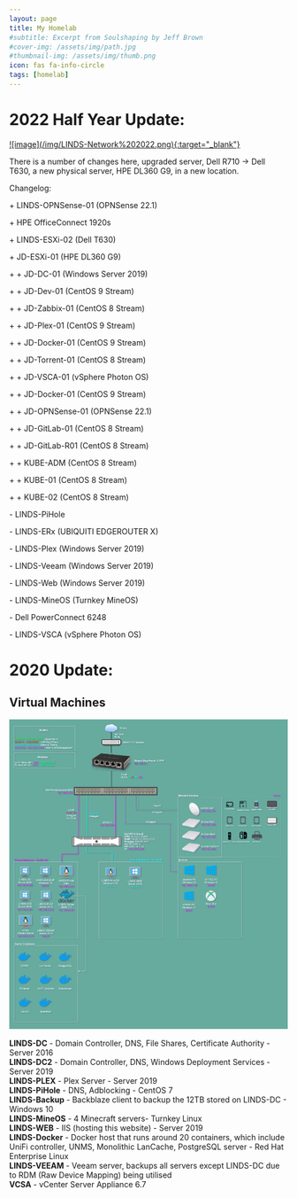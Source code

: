 ```yaml
---
layout: page
title: My Homelab
#subtitle: Excerpt from Soulshaping by Jeff Brown
#cover-img: /assets/img/path.jpg
#thumbnail-img: /assets/img/thumb.png
icon: fas fa-info-circle
tags: [homelab]
---
```


# 2022 Half Year Update:

<a target="_blank" href="/img/LINDS-Network%202022.png" onClick='test(this)'>
![image](/img/LINDS-Network%202022.png){:target="_blank"}
</a>

There is a number of changes here, upgraded server, Dell R710 -> Dell T630, a new physical server, HPE DL360 G9, in a new location.

Changelog:

 &#43; LINDS-OPNSense-01 (OPNSense 22.1)

 &#43; HPE OfficeConnect 1920s

 &#43; LINDS-ESXi-02 (Dell T630)

 &#43; JD-ESXi-01 (HPE DL360 G9)

 &#43; &#43; JD-DC-01 (Windows Server 2019)

 &#43; &#43; JD-Dev-01 (CentOS 9 Stream)

 &#43; &#43; JD-Zabbix-01 (CentOS 8 Stream)

 &#43; &#43; JD-Plex-01 (CentOS 9 Stream)

 &#43; &#43; JD-Docker-01 (CentOS 9 Stream)

 &#43; &#43; JD-Torrent-01 (CentOS 8 Stream)

 &#43; &#43; JD-VSCA-01 (vSphere Photon OS)

 &#43; &#43; JD-Docker-01 (CentOS 9 Stream)

 &#43; &#43; JD-OPNSense-01 (OPNSense 22.1)

 &#43; &#43; JD-GitLab-01 (CentOS 8 Stream)

 &#43; &#43; JD-GitLab-R01 (CentOS 8 Stream)

 &#43; &#43; KUBE-ADM (CentOS 8 Stream)

 &#43; &#43; KUBE-01 (CentOS 8 Stream)

 &#43; &#43; KUBE-02 (CentOS 8 Stream)

 &#45; LINDS-PiHole

 &#45; LINDS-ERx (UBIQUITI EDGEROUTER X)

 &#45; LINDS-Plex (Windows Server 2019)

 &#45; LINDS-Veeam (Windows Server 2019)

 &#45; LINDS-Web (Windows Server 2019)

 &#45; LINDS-MineOS (Turnkey MineOS)

 &#45; Dell PowerConnect 6248

 &#45; LINDS-VSCA (vSphere Photon OS)



# 2020 Update:

<h2>Virtual Machines</h2>

![homelab](/img/LINDs-Network.jpg)

<p class="has-small-font-size"><strong>LINDS-DC</strong> - Domain Controller, DNS, File Shares, Certificate Authority - Server 2016<br><strong>LINDS-DC2</strong> - Domain Controller, DNS, Windows Deployment Services - Server 2019<br><strong>LINDS-PLEX</strong> - Plex Server - Server 2019<br><strong>LINDS-PiHole</strong> - DNS, Adblocking - CentOS 7<br><strong>LINDS-Backup</strong> - Backblaze client to backup the 12TB stored on LINDS-DC - Windows 10<br><strong>LINDS-MineOS</strong> - 4 Minecraft servers- Turnkey Linux<br><strong>LINDS-WEB</strong> - IIS (hosting this website) - Server 2019<br><strong>LINDS-Docker</strong> - Docker host that runs around 20 containers, which include UniFi controller, UNMS, Monolithic LanCache, PostgreSQL server - Red Hat Enterprise Linux<br><strong>LINDS-VEEAM</strong> - Veeam server, backups all servers except LINDS-DC due to RDM (Raw Device Mapping) being utilised<br><strong>VCSA</strong> - vCenter Server Appliance 6.7</p>